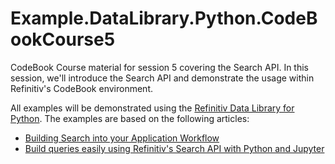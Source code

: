 # Example.DataLibrary.Python.CodeBookCourse5
CodeBook Course material for session 5 covering the Search API.  In this session, we'll introduce the Search API and demonstrate the usage within Refinitiv's CodeBook environment.  

All examples will be demonstrated using the [Refinitiv Data Library for Python](https://github.com/Refinitiv-API-Samples/Example.DataLibrary.Python).  The examples are based on the following articles:

- [Building Search into your Application Workflow](https://developers.refinitiv.com/en/article-catalog/article/building-search-into-your-application-workflow)
- [Build queries easily using Refinitiv's Search API with Python and Jupyter](https://developers.refinitiv.com/en/article-catalog/article/build-expressions-with-refinitiv-search-python-jupyter-notebook)
